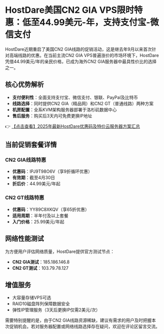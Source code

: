 # HostDare美国CN2 GIA VPS限时特惠：低至44.99美元-年，支持支付宝-微信支付

HostDare近期重启了美国CN2 GIA线路的促销活动，这是继去年9月以来首次针对高端线路的优惠。在当前主流CN2 GIA VPS普遍涨价的市场环境下，HostDare凭借44.99美元/年的亲民价格，已成为海外CN2 GIA服务器中最具性价比的选择之一。

## 核心优势解析
- **支付便利性**：全面支持支付宝、微信支付、银联、PayPal及比特币
- **线路选择**：同时提供CN2 GIA（精品网）和CN2 GT（普通线路）两种方案
- **机房配置**：全系KVM架构服务器部署于洛杉矶数据中心
- **售后服务**：购买后3天内可免费更换IP地址

👉 [【点击查看】2025年最新HostDare优惠码及特价云服务器方案汇总](https://bit.ly/hostdare)

## 当前促销套餐详情
### CN2 GIA线路特惠
- **优惠码**：IPJ9T98O6V（享9折循环优惠）
- **有效期**：截至4月30日
- **折后价**：44.99美元/年起

### CN2 GT线路特惠
- **优惠码**：YY89C8XKQV（享65折优惠）
- **适用周期**：半年付及以上套餐
- **入门价格**：25.99美元/年起

## 网络性能测试
为方便用户评估网络质量，HostDare提供官方测试节点：
- **CN2 GIA测试**：185.186.146.8
- **CN2 GT测试**：103.79.78.127

## 增值服务
- 大容量存储VPS可选
- RAID10磁盘阵列保障数据安全
- 弹性IP管理服务（3天后更换IP仅需2美元/次）

需要特别提醒的是，由于CN2 GIA线路资源稀缺，建议有需求的用户及时把握本次促销机会。若对服务器配置或网络线路选择存在疑问，欢迎在评论区留言交流。